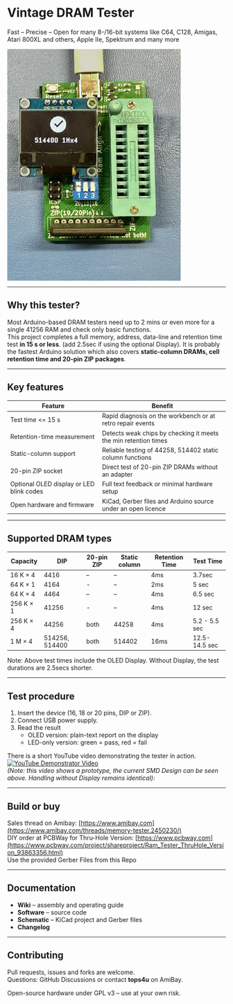 # Vintage DRAM Tester  
Fast – Precise – Open for many 8-/16-bit systems like C64, C128, Amigas, Atari 800XL and others, Apple IIe, Spektrum and many more

<img src="https://raw.githubusercontent.com/tops4u/Ram-Tester/refs/heads/main/Media/IMG_3591.jpeg" width="400px" align="center"/><br/>

---

## Why this tester?

Most Arduino-based DRAM testers need up to 2 mins or even more for a single 41256 RAM and check only basic functions.  
This project completes a full memory, address, data-line and retention time test **in 15 s or less**. (add 2.5sec if using the optional Display).
It is probably the fastest Arduino solution which also covers **static-column DRAMs, cell retention time and 20-pin ZIP packages**.

---

## Key features

| Feature | Benefit |
|---------|---------|
| Test time <= 15 s | Rapid diagnosis on the workbench or at retro repair events |
| Retention-time measurement | Detects weak chips by checking it meets the min retention times |
| Static-column support | Reliable testing of 44258, 514402 static column functions|
| 20-pin ZIP socket | Direct test of 20-pin ZIP DRAMs without an adapter |
| Optional OLED display or LED blink codes | Full text feedback or minimal hardware setup |
| Open hardware and firmware | KiCad, Gerber files and Arduino source under an open licence |

---

## Supported DRAM types 

| Capacity | DIP | 20-pin ZIP | Static column | Retention Time | Test Time |
|----------|-----|-----------|---------------|----------------|-----------|
| 16 K × 4 | 4416 | – | – | 4ms | 3.7sec |
| 64 K × 1 | 4164 | - | – | 2ms | 5 sec |
| 64 K × 4 | 4464 | – | – | 4ms | 6.5 sec |
| 256 K × 1 | 41256 | - | – | 4ms | 12 sec |
| 256 K × 4 | 44256 | both | 44258 | 4ms | 5.2 - 5.5 sec|
| 1 M × 4 | 514256, 514400 | both | 514402 | 16ms | 12.5-14.5 sec |

Note: Above test times include the OLED Display. Without Display, the test durations are 2.5secs shorter.

---

## Test procedure

1. Insert the device (16, 18 or 20 pins, DIP or ZIP).  
2. Connect USB power supply.  
3. Read the result  
   * OLED version: plain-text report on the display  
   * LED-only version: green = pass, red = fail

There is a short YouTube video demonstrating the tester in action. <br/>
[![YouTube Demonstrator Video](https://img.youtube.com/vi/9TBlnfiTfQk/0.jpg)](https://www.youtube.com/watch?v=9TBlnfiTfQk "Demonstration")<br/>
*(Note: this video shows a prototype, the current SMD Design can be seen above. Handling without Display remains identical):*  

---

## Build or buy
Sales thread on Amibay: [https://www.amibay.com](https://www.amibay.com/threads/memory-tester.2450230/)<br/>
DIY order at PCBWay for Thru-Hole Version: [https://www.pcbway.com](https://www.pcbway.com/project/shareproject/Ram_Tester_ThruHole_Version_93863356.html)<br/>
Use the provided Gerber Files from this Repo

---

## Documentation

* **Wiki** – assembly and operating guide  
* **Software** – source code 
* **Schematic** – KiCad project and Gerber files  
* **Changelog**

---

## Contributing

Pull requests, issues and forks are welcome.  
Questions: GitHub Discussions or contact **tops4u** on AmiBay.

Open-source hardware under GPL v3 – use at your own risk.
